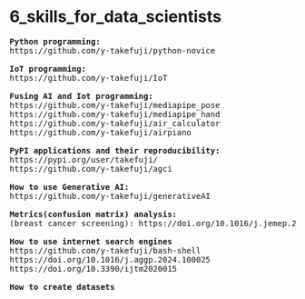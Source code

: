# 6_skills_for_data_scientists
<pre>
<b>Python programming:</b>
https://github.com/y-takefuji/python-novice
  
<b>IoT programming:</b>
https://github.com/y-takefuji/IoT
  
<b>Fusing AI and Iot programming:</b>
https://github.com/y-takefuji/mediapipe_pose
https://github.com/y-takefuji/mediapipe_hand
https://github.com/y-takefuji/air_calculator
https://github.com/y-takefuji/airpiano

<b>PyPI applications and their reproducibility:</b>
https://pypi.org/user/takefuji/
https://github.com/y-takefuji/agci
  
<b>How to use Generative AI:</b>
https://github.com/y-takefuji/generativeAI

<b>Metrics(confusion matrix) analysis:</b>
(breast cancer screening): https://doi.org/10.1016/j.jemep.2023.100938

<b>How to use internet search engines</b>
https://github.com/y-takefuji/bash-shell
https://doi.org/10.1016/j.aggp.2024.100025
https://doi.org/10.3390/ijtm2020015

<b>How to create datasets</b>

</pre>
